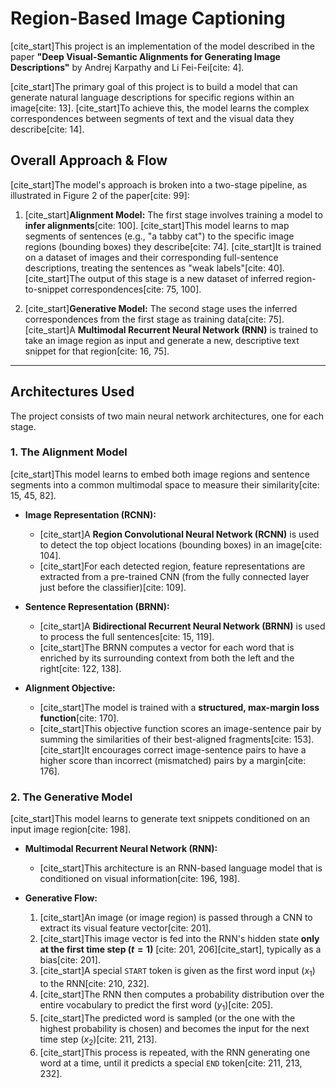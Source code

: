 # Region-Based Image Captioning

[cite_start]This project is an implementation of the model described in the paper **"Deep Visual-Semantic Alignments for Generating Image Descriptions"** by Andrej Karpathy and Li Fei-Fei[cite: 4].

[cite_start]The primary goal of this project is to build a model that can generate natural language descriptions for specific regions within an image[cite: 13]. [cite_start]To achieve this, the model learns the complex correspondences between segments of text and the visual data they describe[cite: 14].

## Overall Approach & Flow

[cite_start]The model's approach is broken into a two-stage pipeline, as illustrated in Figure 2 of the paper[cite: 99]:

1.  [cite_start]**Alignment Model:** The first stage involves training a model to **infer alignments**[cite: 100]. [cite_start]This model learns to map segments of sentences (e.g., "a tabby cat") to the specific image regions (bounding boxes) they describe[cite: 74]. [cite_start]It is trained on a dataset of images and their corresponding full-sentence descriptions, treating the sentences as "weak labels"[cite: 40]. [cite_start]The output of this stage is a new dataset of inferred region-to-snippet correspondences[cite: 75, 100].

2.  [cite_start]**Generative Model:** The second stage uses the inferred correspondences from the first stage as training data[cite: 75]. [cite_start]A **Multimodal Recurrent Neural Network (RNN)** is trained to take an image region as input and generate a new, descriptive text snippet for that region[cite: 16, 75].

---

## Architectures Used

The project consists of two main neural network architectures, one for each stage.

### 1. The Alignment Model

[cite_start]This model learns to embed both image regions and sentence segments into a common multimodal space to measure their similarity[cite: 15, 45, 82].

* **Image Representation (RCNN):**
    * [cite_start]A **Region Convolutional Neural Network (RCNN)** is used to detect the top object locations (bounding boxes) in an image[cite: 104].
    * [cite_start]For each detected region, feature representations are extracted from a pre-trained CNN (from the fully connected layer just before the classifier)[cite: 109].

* **Sentence Representation (BRNN):**
    * [cite_start]A **Bidirectional Recurrent Neural Network (BRNN)** is used to process the full sentences[cite: 15, 119].
    * [cite_start]The BRNN computes a vector for each word that is enriched by its surrounding context from both the left and the right[cite: 122, 138].

* **Alignment Objective:**
    * [cite_start]The model is trained with a **structured, max-margin loss function**[cite: 170].
    * [cite_start]This objective function scores an image-sentence pair by summing the similarities of their best-aligned fragments[cite: 153]. [cite_start]It encourages correct image-sentence pairs to have a higher score than incorrect (mismatched) pairs by a margin[cite: 176].

### 2. The Generative Model

[cite_start]This model learns to generate text snippets conditioned on an input image region[cite: 198].

* **Multimodal Recurrent Neural Network (RNN):**
    * [cite_start]This architecture is an RNN-based language model that is conditioned on visual information[cite: 196, 198].

* **Generative Flow:**
    1.  [cite_start]An image (or image region) is passed through a CNN to extract its visual feature vector[cite: 201].
    2.  [cite_start]This image vector is fed into the RNN's hidden state **only at the first time step ($t=1$)** [cite: 201, 206][cite_start], typically as a bias[cite: 201].
    3.  [cite_start]A special `START` token is given as the first word input ($x_1$) to the RNN[cite: 210, 232].
    4.  [cite_start]The RNN then computes a probability distribution over the entire vocabulary to predict the first word ($y_1$)[cite: 205].
    5.  [cite_start]The predicted word is sampled (or the one with the highest probability is chosen) and becomes the input for the next time step ($x_2$)[cite: 211, 213].
    6.  [cite_start]This process is repeated, with the RNN generating one word at a time, until it predicts a special `END` token[cite: 211, 213, 232].
